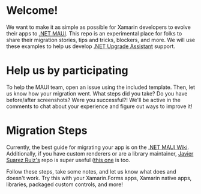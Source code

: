 # Welcome!
We want to make it as simple as possible for Xamarin developers to evolve their apps to [.NET MAUI](https://github.com/dotnet/maui). This repo is an experimental place for folks to share their migration stories, tips and tricks, blockers, and more. We will use these examples to help us develop [.NET Upgrade Assistant](https://dotnet.microsoft.com/en-us/platform/upgrade-assistant) support.

# Help us by participating
To help the MAUI team, open an issue using the included template. Then, let us know how your migration went. What steps did you take? Do you have before/after screenshots? Were you successful?! We'll be active in the comments to chat about your experience and figure out ways to improve it!

# Migration Steps
Currently, the best guide for migrating your app is on the [.NET MAUI Wiki](https://github.com/dotnet/maui/wiki/Migrating-from-Xamarin.Forms-(Preview)). Additionally, if you have custom renderers or are a library maintainer, [Javier Suarez Ruiz's](https://github.com/jsuarezruiz/mvpsummit2022-dotnet-maui) repo is super useful ([this one](https://github.com/jsuarezruiz/xamarin-forms-to-net-maui) is too.

Follow these steps, take some notes, and let us know what does and doesn't work. Try this with your Xamarin.Forms apps, Xamarin native apps, libraries, packaged custom controls, and more!
